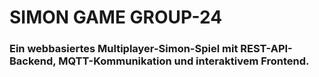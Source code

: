 # SIMON GAME GROUP-24

### Ein webbasiertes Multiplayer-Simon-Spiel mit REST-API-Backend, MQTT-Kommunikation und interaktivem Frontend.

